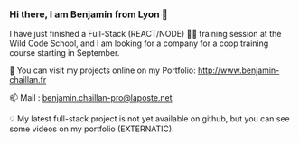 ### Hi there, I am Benjamin from Lyon 👋

I have just finished a Full-Stack (REACT/NODE) 👨‍🎓 training session at the Wild Code School, and I am looking for a company for a coop training course starting in September.

💼 You can visit my projects online on my Portfolio: http://www.benjamin-chaillan.fr

📫 Mail : benjamin.chaillan-pro@laposte.net

💡 My latest full-stack project is not yet available on github, but you can see some videos on my portfolio (EXTERNATIC).

<!--
**brrrrrbrrrr/brrrrrbrrrr** is a ✨ _special_ ✨ repository because its `README.md` (this file) appears on your GitHub profile.

Here are some ideas to get you started:

- 🔭 I’m currently working on ...
- 🌱 I’m currently learning ...
- 👯 I’m looking to collaborate on ...
- 🤔 I’m looking for help with ...
- 💬 Ask me about ...
- 📫 How to reach me: ...
- 😄 Pronouns: ...
- ⚡ Fun fact: ...
-->
